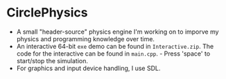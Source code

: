 # CirclePhysics
- A small "header-source" physics engine I'm working on to imporve my physics and programming knowledge over time.
- An interactive 64-bit `exe`  demo can be found in `Interactive.zip`. The code for the interactive can be found in `main.cpp`.
      -  Press 'space' to start/stop the simulation.
- For graphics and input device handling, I use SDL.
